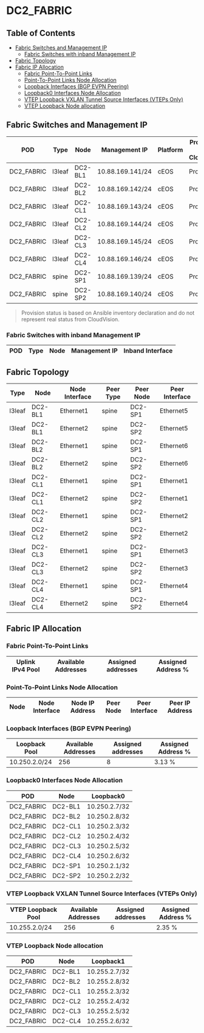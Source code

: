 # DC2_FABRIC

## Table of Contents

- [Fabric Switches and Management IP](#fabric-switches-and-management-ip)
  - [Fabric Switches with inband Management IP](#fabric-switches-with-inband-management-ip)
- [Fabric Topology](#fabric-topology)
- [Fabric IP Allocation](#fabric-ip-allocation)
  - [Fabric Point-To-Point Links](#fabric-point-to-point-links)
  - [Point-To-Point Links Node Allocation](#point-to-point-links-node-allocation)
  - [Loopback Interfaces (BGP EVPN Peering)](#loopback-interfaces-bgp-evpn-peering)
  - [Loopback0 Interfaces Node Allocation](#loopback0-interfaces-node-allocation)
  - [VTEP Loopback VXLAN Tunnel Source Interfaces (VTEPs Only)](#vtep-loopback-vxlan-tunnel-source-interfaces-vteps-only)
  - [VTEP Loopback Node allocation](#vtep-loopback-node-allocation)

## Fabric Switches and Management IP

| POD | Type | Node | Management IP | Platform | Provisioned in CloudVision | Serial Number |
| --- | ---- | ---- | ------------- | -------- | -------------------------- | ------------- |
| DC2_FABRIC | l3leaf | DC2-BL1 | 10.88.169.141/24 | cEOS | Provisioned | - |
| DC2_FABRIC | l3leaf | DC2-BL2 | 10.88.169.142/24 | cEOS | Provisioned | - |
| DC2_FABRIC | l3leaf | DC2-CL1 | 10.88.169.143/24 | cEOS | Provisioned | - |
| DC2_FABRIC | l3leaf | DC2-CL2 | 10.88.169.144/24 | cEOS | Provisioned | - |
| DC2_FABRIC | l3leaf | DC2-CL3 | 10.88.169.145/24 | cEOS | Provisioned | - |
| DC2_FABRIC | l3leaf | DC2-CL4 | 10.88.169.146/24 | cEOS | Provisioned | - |
| DC2_FABRIC | spine | DC2-SP1 | 10.88.169.139/24 | cEOS | Provisioned | - |
| DC2_FABRIC | spine | DC2-SP2 | 10.88.169.140/24 | cEOS | Provisioned | - |

> Provision status is based on Ansible inventory declaration and do not represent real status from CloudVision.

### Fabric Switches with inband Management IP

| POD | Type | Node | Management IP | Inband Interface |
| --- | ---- | ---- | ------------- | ---------------- |

## Fabric Topology

| Type | Node | Node Interface | Peer Type | Peer Node | Peer Interface |
| ---- | ---- | -------------- | --------- | ----------| -------------- |
| l3leaf | DC2-BL1 | Ethernet1 | spine | DC2-SP1 | Ethernet5 |
| l3leaf | DC2-BL1 | Ethernet2 | spine | DC2-SP2 | Ethernet5 |
| l3leaf | DC2-BL2 | Ethernet1 | spine | DC2-SP1 | Ethernet6 |
| l3leaf | DC2-BL2 | Ethernet2 | spine | DC2-SP2 | Ethernet6 |
| l3leaf | DC2-CL1 | Ethernet1 | spine | DC2-SP1 | Ethernet1 |
| l3leaf | DC2-CL1 | Ethernet2 | spine | DC2-SP2 | Ethernet1 |
| l3leaf | DC2-CL2 | Ethernet1 | spine | DC2-SP1 | Ethernet2 |
| l3leaf | DC2-CL2 | Ethernet2 | spine | DC2-SP2 | Ethernet2 |
| l3leaf | DC2-CL3 | Ethernet1 | spine | DC2-SP1 | Ethernet3 |
| l3leaf | DC2-CL3 | Ethernet2 | spine | DC2-SP2 | Ethernet3 |
| l3leaf | DC2-CL4 | Ethernet1 | spine | DC2-SP1 | Ethernet4 |
| l3leaf | DC2-CL4 | Ethernet2 | spine | DC2-SP2 | Ethernet4 |

## Fabric IP Allocation

### Fabric Point-To-Point Links

| Uplink IPv4 Pool | Available Addresses | Assigned addresses | Assigned Address % |
| ---------------- | ------------------- | ------------------ | ------------------ |

### Point-To-Point Links Node Allocation

| Node | Node Interface | Node IP Address | Peer Node | Peer Interface | Peer IP Address |
| ---- | -------------- | --------------- | --------- | -------------- | --------------- |

### Loopback Interfaces (BGP EVPN Peering)

| Loopback Pool | Available Addresses | Assigned addresses | Assigned Address % |
| ------------- | ------------------- | ------------------ | ------------------ |
| 10.250.2.0/24 | 256 | 8 | 3.13 % |

### Loopback0 Interfaces Node Allocation

| POD | Node | Loopback0 |
| --- | ---- | --------- |
| DC2_FABRIC | DC2-BL1 | 10.250.2.7/32 |
| DC2_FABRIC | DC2-BL2 | 10.250.2.8/32 |
| DC2_FABRIC | DC2-CL1 | 10.250.2.3/32 |
| DC2_FABRIC | DC2-CL2 | 10.250.2.4/32 |
| DC2_FABRIC | DC2-CL3 | 10.250.2.5/32 |
| DC2_FABRIC | DC2-CL4 | 10.250.2.6/32 |
| DC2_FABRIC | DC2-SP1 | 10.250.2.1/32 |
| DC2_FABRIC | DC2-SP2 | 10.250.2.2/32 |

### VTEP Loopback VXLAN Tunnel Source Interfaces (VTEPs Only)

| VTEP Loopback Pool | Available Addresses | Assigned addresses | Assigned Address % |
| --------------------- | ------------------- | ------------------ | ------------------ |
| 10.255.2.0/24 | 256 | 6 | 2.35 % |

### VTEP Loopback Node allocation

| POD | Node | Loopback1 |
| --- | ---- | --------- |
| DC2_FABRIC | DC2-BL1 | 10.255.2.7/32 |
| DC2_FABRIC | DC2-BL2 | 10.255.2.8/32 |
| DC2_FABRIC | DC2-CL1 | 10.255.2.3/32 |
| DC2_FABRIC | DC2-CL2 | 10.255.2.4/32 |
| DC2_FABRIC | DC2-CL3 | 10.255.2.5/32 |
| DC2_FABRIC | DC2-CL4 | 10.255.2.6/32 |
